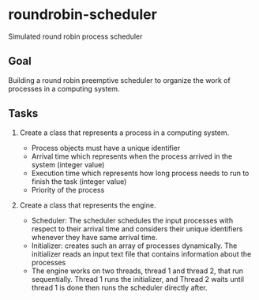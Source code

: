 # roundrobin-scheduler
Simulated round robin process scheduler

## Goal
Building a round robin preemptive scheduler to organize the work of processes in a computing system.

## Tasks
1) Create a class that represents a process in a computing system.
    - Process objects must have a unique identifier
    - Arrival time which represents when the process arrived in the system (integer value)
    - Execution time which represents how long process needs to run to finish the task (integer value)
    - Priority of the process

2) Create a class that represents the engine. 
    - Scheduler: The scheduler schedules the input processes with respect to their arrival time and considers 
      their unique identifiers whenever they have same arrival time.
    - Initializer: creates such an array of processes dynamically. The initializer reads an input text file that
      contains information about the processes
    - The engine works on two threads, thread 1 and thread 2, that run sequentially. 
      Thread 1 runs the initializer, and Thread 2 waits until thread 1 is done then runs the scheduler directly after.
